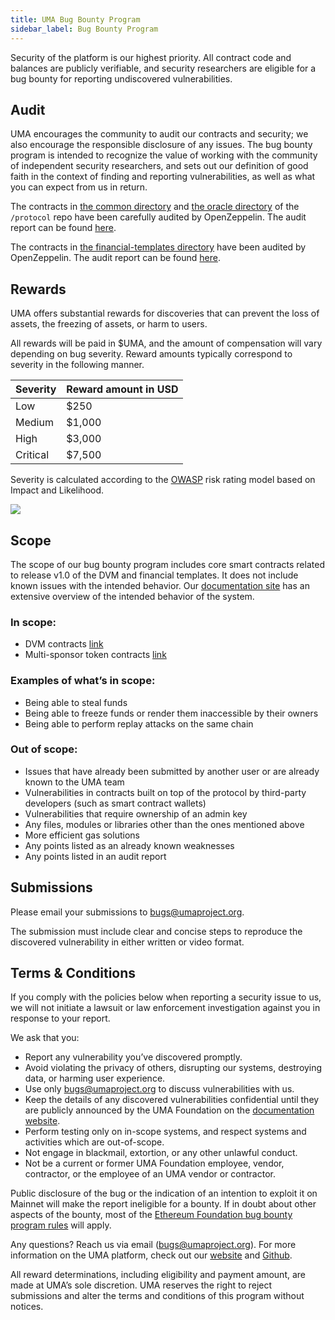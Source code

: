 ```yaml
---
title: UMA Bug Bounty Program
sidebar_label: Bug Bounty Program
---
```


Security of the platform is our highest priority.
All contract code and balances are publicly verifiable, and security researchers are eligible for a bug bounty for reporting undiscovered vulnerabilities.

## Audit

UMA encourages the community to audit our contracts and security; we also encourage the responsible disclosure of any issues.
The bug bounty program is intended to recognize the value of working with the community of independent security researchers, and sets out our definition of good faith in the context of finding and reporting vulnerabilities, as well as what you can expect from us in return.

The contracts in [the common directory](https://github.com/UMAprotocol/protocol/tree/9d403ddb5f2f07194daefe7da51e0e0a6306f2c4/core/contracts/common) and [the oracle directory](https://github.com/UMAprotocol/protocol/tree/9d403ddb5f2f07194daefe7da51e0e0a6306f2c4/core/contracts/oracle) of the `/protocol` repo have been carefully audited by OpenZeppelin.
The audit report can be found [here](https://blog.openzeppelin.com/uma-audit-phase-1/).

The contracts in [the financial-templates directory](https://github.com/UMAprotocol/protocol/tree/e6eaa48124ae3f209fb117cf05eb18292cf26d21/core/contracts/financial-templates/implementation) have been audited by OpenZeppelin.
The audit report can be found [here](https://blog.openzeppelin.com/uma-audit-phase-2/).

## Rewards

UMA offers substantial rewards for discoveries that can prevent the loss of assets, the freezing of assets, or harm to users.

All rewards will be paid in $UMA, and the amount of compensation will vary depending on bug severity. Reward amounts typically correspond to severity in the following manner.

|  Severity                | Reward amount in USD | 
| ----------------------- | ------------------ | 
| Low                     | $250                  | 
| Medium  | $1,000 |
| High | $3,000 |
| Critical | $7,500 |

Severity is calculated according to the [OWASP](https://owasp.org/www-project-risk-assessment-framework/) risk rating model based on Impact and Likelihood.

![](./severity.png)

## Scope

The scope of our bug bounty program includes core smart contracts related to release v1.0 of the DVM and financial templates.
It does not include known issues with the intended behavior.
Our [documentation site](https://docs.umaproject.org/uma/index.html) has an extensive overview of the intended behavior of the system.

### In scope:

- DVM contracts [link](https://github.com/UMAprotocol/protocol/tree/master/packages/core/contracts/oracle/implementation)
- Multi-sponsor token contracts [link](https://github.com/UMAprotocol/protocol/tree/master/packages/core/contracts/financial-templates)

### Examples of what’s in scope:

- Being able to steal funds
- Being able to freeze funds or render them inaccessible by their owners
- Being able to perform replay attacks on the same chain

### Out of scope:

- Issues that have already been submitted by another user or are already known to the UMA team
- Vulnerabilities in contracts built on top of the protocol by third-party developers (such as smart contract wallets)
- Vulnerabilities that require ownership of an admin key
- Any files, modules or libraries other than the ones mentioned above
- More efficient gas solutions
- Any points listed as an already known weaknesses
- Any points listed in an audit report

## Submissions

Please email your submissions to bugs@umaproject.org.

The submission must include clear and concise steps to reproduce the discovered vulnerability in either written or video format.

## Terms & Conditions

If you comply with the policies below when reporting a security issue to us, we will not initiate a lawsuit or law enforcement investigation against you in response to your report.

We ask that you:

- Report any vulnerability you’ve discovered promptly.
- Avoid violating the privacy of others, disrupting our systems, destroying data, or harming user experience.
- Use only bugs@umaproject.org to discuss vulnerabilities with us.
- Keep the details of any discovered vulnerabilities confidential until they are publicly announced by the UMA Foundation on the [documentation website](https://docs.umaproject.org/uma/index.html).
- Perform testing only on in-scope systems, and respect systems and activities which are out-of-scope.
- Not engage in blackmail, extortion, or any other unlawful conduct.
- Not be a current or former UMA Foundation employee, vendor, contractor, or the employee of an UMA vendor or contractor.

Public disclosure of the bug or the indication of an intention to exploit it on Mainnet will make the report ineligible for a bounty.
If in doubt about other aspects of the bounty, most of the [Ethereum Foundation bug bounty program rules](https://bounty.ethereum.org/) will apply.

Any questions?
Reach us via email (bugs@umaproject.org).
For more information on the UMA platform, check out our [website](http://www.umaproject.org) and [Github](https://github.com/UMAprotocol/).

All reward determinations, including eligibility and payment amount, are made at UMA’s sole discretion.
UMA reserves the right to reject submissions and alter the terms and conditions of this program without notices.
